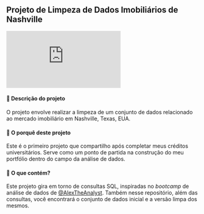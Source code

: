 ## Projeto de Limpeza de Dados Imobiliários de Nashville

![Dono de uma casa](https://br.freepik.com/fotos-gratis/mao-apresentando-modelo-de-casa-para-campanha-de-emprestimo_15667726.htm#fromView=search&page=1&position=21&uuid=ba3a0332-6e23-4000-bc2f-9d0798cf23e3)
#### 📜 Descrição do projeto 

O projeto envolve realizar a limpeza de um conjunto de dados relacionado ao mercado imobiliário em Nashville, Texas, EUA.

#### 💭 O porquê deste projeto 

Este é o primeiro projeto que compartilho após completar meus créditos universitários. Serve como um ponto de partida na construção do meu portfólio dentro do campo da análise de dados.

#### 🔎 O que contém?

Este projeto gira em torno de consultas SQL, inspiradas no _bootcamp_ de análise de dados de [@AlexTheAnalyst](https://www.youtube.com/channel/UC7cs8q-gJRlGwj4A8OmCmXg). Também nesse repositório, além das consultas, você encontrará o conjunto de dados inicial e a versão limpa dos mesmos.
